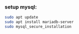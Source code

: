 ### setup mysql:
```sh
sudo apt update
sudo apt install mariadb-server
sudo mysql_secure_installation
```
